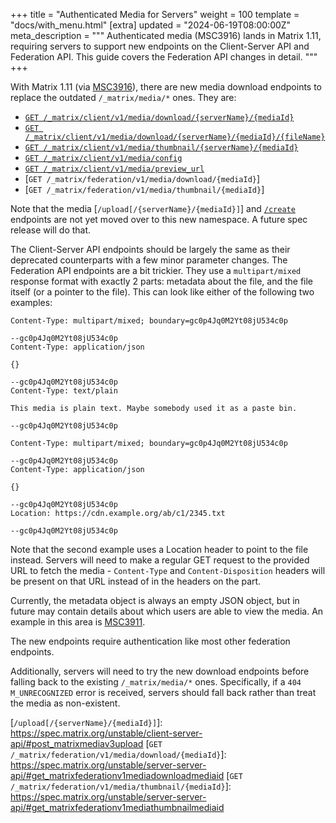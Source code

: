 +++
title = "Authenticated Media for Servers"
weight = 100
template = "docs/with_menu.html"
[extra]
updated = "2024-06-19T08:00:00Z"
meta_description = """
Authenticated media (MSC3916) lands in Matrix 1.11, requiring servers to support
new endpoints on the Client-Server API and Federation API. This guide covers the
Federation API changes in detail.
"""
+++

With Matrix 1.11 (via [MSC3916]), there are new media download endpoints to replace the outdated
`/_matrix/media/*` ones. They are:

* [`GET /_matrix/client/v1/media/download/{serverName}/{mediaId}`]
* [`GET /_matrix/client/v1/media/download/{serverName}/{mediaId}/{fileName}`]
* [`GET /_matrix/client/v1/media/thumbnail/{serverName}/{mediaId}`]
* [`GET /_matrix/client/v1/media/config`]
* [`GET /_matrix/client/v1/media/preview_url`]
* [`GET /_matrix/federation/v1/media/download/{mediaId}`]
* [`GET /_matrix/federation/v1/media/thumbnail/{mediaId}`]

Note that the media [`/upload[/{serverName}/{mediaId}]`] and [`/create`] endpoints
are not yet moved over to this new namespace. A future spec release will do that.

The Client-Server API endpoints should be largely the same as their deprecated
counterparts with a few minor parameter changes. The Federation API endpoints are
a bit trickier. They use a `multipart/mixed` response format with exactly 2 parts:
metadata about the file, and the file itself (or a pointer to the file). This can
look like either of the following two examples:

```text
Content-Type: multipart/mixed; boundary=gc0p4Jq0M2Yt08jU534c0p

--gc0p4Jq0M2Yt08jU534c0p
Content-Type: application/json

{}

--gc0p4Jq0M2Yt08jU534c0p
Content-Type: text/plain

This media is plain text. Maybe somebody used it as a paste bin.

--gc0p4Jq0M2Yt08jU534c0p
```

```text
Content-Type: multipart/mixed; boundary=gc0p4Jq0M2Yt08jU534c0p

--gc0p4Jq0M2Yt08jU534c0p
Content-Type: application/json

{}

--gc0p4Jq0M2Yt08jU534c0p
Location: https://cdn.example.org/ab/c1/2345.txt

--gc0p4Jq0M2Yt08jU534c0p
```

Note that the second example uses a Location header to point to the file instead.
Servers will need to make a regular GET request to the provided URL to fetch the
media - `Content-Type` and `Content-Disposition` headers will be present on that
URL instead of in the headers on the part.

Currently, the metadata object is always an empty JSON object, but in future may
contain details about which users are able to view the media. An example in this
area is [MSC3911].

The new endpoints require authentication like most other federation endpoints.

Additionally, servers will need to try the new download endpoints before falling
back to the existing `/_matrix/media/*` ones. Specifically, if a `404 M_UNRECOGNIZED`
error is received, servers should fall back rather than treat the media as
non-existent.

<!-- Link tree -->
[MSC3911]: https://github.com/matrix-org/matrix-spec-proposals/pull/3911
[MSC3916]: https://github.com/matrix-org/matrix-spec-proposals/pull/3916
[`GET /_matrix/client/v1/media/download/{serverName}/{mediaId}`]: https://spec.matrix.org/unstable/client-server-api/#get_matrixclientv1mediadownloadservernamemediaid
[`GET /_matrix/client/v1/media/download/{serverName}/{mediaId}/{fileName}`]: https://spec.matrix.org/unstable/client-server-api/#get_matrixclientv1mediadownloadservernamemediaidfilename
[`GET /_matrix/client/v1/media/thumbnail/{serverName}/{mediaId}`]: https://spec.matrix.org/unstable/client-server-api/#get_matrixclientv1mediathumbnailservernamemediaid
[`GET /_matrix/client/v1/media/config`]: https://spec.matrix.org/unstable/client-server-api/#get_matrixclientv1mediaconfig
[`GET /_matrix/client/v1/media/preview_url`]: https://spec.matrix.org/unstable/client-server-api/#get_matrixclientv1mediapreview_url
[`/create`]: https://spec.matrix.org/unstable/client-server-api/#post_matrixmediav1create
[`/upload[/{serverName}/{mediaId}]`]: https://spec.matrix.org/unstable/client-server-api/#post_matrixmediav3upload
[`GET /_matrix/federation/v1/media/download/{mediaId}`]: https://spec.matrix.org/unstable/server-server-api/#get_matrixfederationv1mediadownloadmediaid
[`GET /_matrix/federation/v1/media/thumbnail/{mediaId}`]: https://spec.matrix.org/unstable/server-server-api/#get_matrixfederationv1mediathumbnailmediaid
